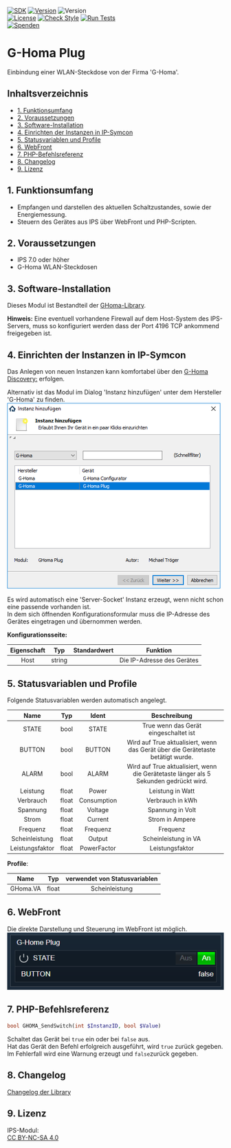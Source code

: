 [![SDK](https://img.shields.io/badge/Symcon-PHPModul-red.svg)](https://www.symcon.de/service/dokumentation/entwicklerbereich/sdk-tools/sdk-php/)
[![Version](https://img.shields.io/badge/Modul%20Version-7.00-blue.svg)]()
![Version](https://img.shields.io/badge/Symcon%20Version-7.0%20%3E-green.svg)  
[![License](https://img.shields.io/badge/License-CC%20BY--NC--SA%204.0-green.svg)](https://creativecommons.org/licenses/by-nc-sa/4.0/)
[![Check Style](https://github.com/Nall-chan/GHoma/workflows/Check%20Style/badge.svg)](https://github.com/Nall-chan/GHoma/actions) [![Run Tests](https://github.com/Nall-chan/GHoma/workflows/Run%20Tests/badge.svg)](https://github.com/Nall-chan/GHoma/actions)  
[![Spenden](https://www.paypalobjects.com/de_DE/DE/i/btn/btn_donate_SM.gif)](../README.md/#6-spenden)  

# G-Homa Plug  <!-- omit in toc -->
Einbindung einer WLAN-Steckdose von der Firma 'G-Homa'.  

## Inhaltsverzeichnis  <!-- omit in toc -->

- [1. Funktionsumfang](#1-funktionsumfang)
- [2. Voraussetzungen](#2-voraussetzungen)
- [3. Software-Installation](#3-software-installation)
- [4. Einrichten der Instanzen in IP-Symcon](#4-einrichten-der-instanzen-in-ip-symcon)
- [5. Statusvariablen und Profile](#5-statusvariablen-und-profile)
- [6. WebFront](#6-webfront)
- [7. PHP-Befehlsreferenz](#7-php-befehlsreferenz)
- [8. Changelog](#8-changelog)
- [9. Lizenz](#9-lizenz)

## 1. Funktionsumfang

 - Empfangen und darstellen des aktuellen Schaltzustandes, sowie der Energiemessung.  
 - Steuern des Gerätes aus IPS über WebFront und PHP-Scripten.  

## 2. Voraussetzungen

 - IPS 7.0 oder höher  
 - G-Homa WLAN-Steckdosen  

## 3. Software-Installation

 Dieses Modul ist Bestandteil der [GHoma-Library](../README.md#3-software-installation).  

**Hinweis:**
  Eine eventuell vorhandene Firewall auf dem Host-System des IPS-Servers, muss so konfiguriert werden dass der Port 4196 TCP ankommend freigegeben ist.  

## 4. Einrichten der Instanzen in IP-Symcon

Das Anlegen von neuen Instanzen kann komfortabel über den [G-Homa Discovery:](../GHDiscovery/) erfolgen.  

Alternativ ist das Modul im Dialog 'Instanz hinzufügen' unter dem Hersteller 'G-Homa' zu finden.  
![Instanz hinzufügen](../imgs/add1.png)  

Es wird automatisch eine 'Server-Socket' Instanz erzeugt, wenn nicht schon eine passende vorhanden ist.  
In dem sich öffnenden Konfigurationsformular muss die IP-Adresse des Gerätes eingetragen und übernommen werden.  

**Konfigurationsseite:**  

| Eigenschaft |  Typ   | Standardwert |          Funktion          |
| :---------: | :----: | :----------: | :------------------------: |
|    Host     | string |              | Die IP-Adresse des Gerätes |


## 5. Statusvariablen und Profile

Folgende Statusvariablen werden automatisch angelegt.  

|      Name       |  Typ  |    Ident    |                                     Beschreibung                                      |
| :-------------: | :---: | :---------: | :-----------------------------------------------------------------------------------: |
|      STATE      | bool  |    STATE    |                         True wenn das Gerät eingeschaltet ist                         |
|     BUTTON      | bool  |   BUTTON    |    Wird auf True aktualisiert, wenn das Gerät über die Gerätetaste betätigt wurde.    |
|      ALARM      | bool  |    ALARM    | Wird auf True aktualisiert, wenn die Gerätetaste länger als 5 Sekunden gedrückt wird. |
|    Leistung     | float |    Power    |                                   Leistung in Watt                                    |
|    Verbrauch    | float | Consumption |                                   Verbrauch in kWh                                    |
|    Spannung     | float |   Voltage   |                                   Spannung in Volt                                    |
|      Strom      | float |   Current   |                                    Strom in Ampere                                    |
|    Frequenz     | float |  Frequenz   |                                       Frequenz                                        |
| Scheinleistung  | float |   Output    |                                 Scheinleistung in VA                                  |
| Leistungsfaktor | float | PowerFactor |                                    Leistungsfaktor                                    |

**Profile**:

|   Name   |  Typ  | verwendet von Statusvariablen |
| :------: | :---: | :---------------------------: |
| GHoma.VA | float |        Scheinleistung         |

## 6. WebFront

Die direkte Darstellung und Steuerung im WebFront ist möglich.  
![WebFront Beispiel](../imgs/wf.png)  


## 7. PHP-Befehlsreferenz

```php
bool GHOMA_SendSwitch(int $InstanzID, bool $Value)
```
Schaltet das Gerät bei `true` ein oder bei `false` aus.  
Hat das Gerät den Befehl erfolgreich ausgeführt, wird `true` zurück gegeben.  
Im Fehlerfall wird eine Warnung erzeugt und `false`zurück gegeben.  

## 8. Changelog

[Changelog der Library](../README.md#3-changelog)  

## 9. Lizenz

  IPS-Modul:  
  [CC BY-NC-SA 4.0](https://creativecommons.org/licenses/by-nc-sa/4.0/)  
